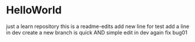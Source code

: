 # HelloWorld
just a learn repository
this is a readme-edits
add new line for test
add a line in dev
create a new branch is quick AND simple
edit in dev again
fix bug01

